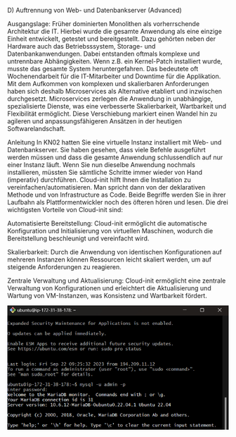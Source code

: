 D) Auftrennung von Web- und Datenbankserver (Advanced)

Ausgangslage:
Früher dominierten Monolithen als vorherrschende Architektur die IT. Hierbei wurde die gesamte Anwendung als eine einzige Einheit entwickelt, getestet und bereitgestellt. Dazu gehörten neben der Hardware auch das Betriebsssystem, Storage- und Datenbankanwendungen. Dabei entstanden oftmals komplexe und untrennbare Abhängigkeiten. Wenn z.B. ein Kernel-Patch installiert wurde, musste das gesamte System heruntergefahren. Das bedeutete oft Wochenendarbeit für die IT-Mitarbeiter und Downtime für die Applikation. Mit dem Aufkommen von komplexen und skalierbaren Anforderungen haben sich deshalb Microservices als Alternative etabliert und inzwischen durchgesetzt. Microservices zerlegen die Anwendung in unabhängige, spezialisierte Dienste, was eine verbesserte Skalierbarkeit, Wartbarkeit und Flexibilität ermöglicht. Diese Verschiebung markiert einen Wandel hin zu agileren und anpassungsfähigeren Ansätzen in der heutigen Softwarelandschaft.

Anleitung
In KN02 hatten Sie eine virtuelle Instanz installiert mit Web- und Datenbankserver. Sie haben gesehen, dass viele Befehle ausgeführt werden müssen und dass die gesamte Anwendung schlussendlich auf nur einer Instanz läuft. Wenn Sie nun dieselbe Anwendung nochmals installieren, müssten Sie sämtliche Schritte immer wieder von Hand (imperativ) durchführen. Cloud-init hilft Ihnen die Installation zu vereinfachen/automatisieren. Man spricht dann von der deklarativen Methode und von Infrastructure as Code. Beide Begriffe werden Sie in ihrer Laufbahn als Plattformentwickler noch des öfteren hören und lesen.
Die drei wichtigsten Vorteile von Cloud-init sind:


Automatisierte Bereitstellung: Cloud-init ermöglicht die automatische Konfiguration und Initialisierung von virtuellen Maschinen, wodurch die Bereitstellung beschleunigt und vereinfacht wird.

Skalierbarkeit: Durch die Anwendung von identischen Konfigurationen auf mehreren Instanzen können Ressourcen leicht skaliert werden, um auf steigende Anforderungen zu reagieren.

Zentrale Verwaltung und Aktualisierung: Cloud-init ermöglicht eine zentrale Verwaltung von Konfigurationen und erleichtert die Aktualisierung und Wartung von VM-Instanzen, was Konsistenz und Wartbarkeit fördert.


![Alt text](mariadbconnect.png)